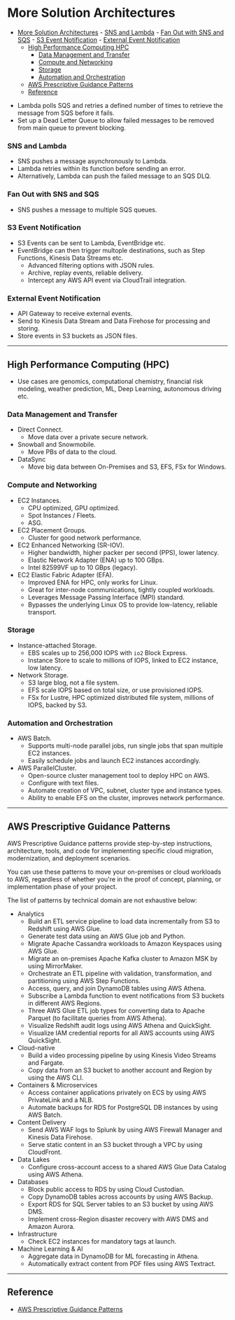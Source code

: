 # More Solution Architectures

<!-- TOC -->

- [More Solution Architectures](#more-solution-architectures)
        - [SNS and Lambda](#sns-and-lambda)
        - [Fan Out with SNS and SQS](#fan-out-with-sns-and-sqs)
        - [S3 Event Notification](#s3-event-notification)
        - [External Event Notification](#external-event-notification)
    - [High Performance Computing HPC](#high-performance-computing-hpc)
        - [Data Management and Transfer](#data-management-and-transfer)
        - [Compute and Networking](#compute-and-networking)
        - [Storage](#storage)
        - [Automation and Orchestration](#automation-and-orchestration)
    - [AWS Prescriptive Guidance Patterns](#aws-prescriptive-guidance-patterns)
    - [Reference](#reference)

<!-- /TOC -->
* Lambda polls SQS and retries a defined number of times to retrieve the message from SQS before it fails.
* Set up a Dead Letter Queue to allow failed messages to be removed from main queue to prevent blocking.

### SNS and Lambda

* SNS pushes a message asynchronously to Lambda.
* Lambda retries within its function before sending an error.
* Alternatively, Lambda can push the failed message to an SQS DLQ.

### Fan Out with SNS and SQS

* SNS pushes a message to multiple SQS queues.

### S3 Event Notification

* S3 Events can be sent to Lambda, EventBridge etc.
* EventBridge can then trigger multople destinations, such as Step Functions, Kinesis Data Streams etc.
  - Advanced filtering options with JSON rules.
  - Archive, replay events, reliable delivery.
  - Intercept any AWS API event via CloudTrail integration.

### External Event Notification

* API Gateway to receive external events.
* Send to Kinesis Data Stream and Data Firehose for processing and storing.
* Store events in S3 buckets as JSON files.

---
## High Performance Computing (HPC)

* Use cases are genomics, computational chemistry, financial risk modeling, weather prediction, ML, Deep Learning, autonomous driving etc.

### Data Management and Transfer

* Direct Connect.
  - Move data over a private secure network.
* Snowball and Snowmobile.
  - Move PBs of data to the cloud.
* DataSync
  - Move big data between On-Premises and S3, EFS, FSx for Windows.

### Compute and Networking

* EC2 Instances.
  - CPU optimized, GPU optimized.
  - Spot Instances / Fleets.
  - ASG.
* EC2 Placement Groups.
  - Cluster for good network performance.
* EC2 Enhanced Networking (SR-IOV).
  - Higher bandwidth, higher packer per second (PPS), lower latency.
  - Elastic Network Adapter (ENA) up to 100 GBps.
  - Intel 82599VF up to 10 GBps (legacy).
* EC2 Elastic Fabric Adapter (EFA).
  - Improved ENA for HPC, only works for Linux.
  - Great for inter-node communications, tightly coupled workloads.
  - Leverages Message Passing Interface (MPI) standard.
  - Bypasses the underlying Linux OS to provide low-latency, reliable transport.

### Storage

* Instance-attached Storage.
  - EBS scales up to 256,000 IOPS with `io2` Block Express.
  - Instance Store to scale to millions of IOPS, linked to EC2 instance, low latency.
* Network Storage.
  - S3 large blog, not a file system.
  - EFS scale IOPS based on total size, or use provisioned IOPS.
  - FSx for Lustre, HPC optimized distributed file system, millions of IOPS, backed by S3.

### Automation and Orchestration

* AWS Batch.
  - Supports multi-node parallel jobs, run single jobs that span multiple EC2 instances.
  - Easily schedule jobs and launch EC2 instances accordingly.
* AWS ParallelCluster.
  - Open-source cluster management tool to deploy HPC on AWS.
  - Configure with text files.
  - Automate creation of VPC, subnet, cluster type and instance types.
  - Ability to enable EFS on the cluster, improves network performance.

---
## AWS Prescriptive Guidance Patterns

AWS Prescriptive Guidance patterns provide step-by-step instructions, architecture, tools, and code for implementing specific cloud migration, modernization, and deployment scenarios.

You can use these patterns to move your on-premises or cloud workloads to AWS, regardless of whether you're in the proof of concept, planning, or implementation phase of your project.

The list of patterns by technical domain are not exhaustive below:

* Analytics
  - Build an ETL service pipeline to load data incrementally from S3 to Redshift using AWS Glue.
  - Generate test data using an AWS Glue job and Python.
  - Migrate Apache Cassandra workloads to Amazon Keyspaces using AWS Glue.
  - Migrate an on-premises Apache Kafka cluster to Amazon MSK by using MirrorMaker.
  - Orchestrate an ETL pipeline with validation, transformation, and partitioning using AWS Step Functions.
  - Access, query, and join DynamoDB tables using AWS Athena.
  - Subscribe a Lambda function to event notifications from S3 buckets in different AWS Regions.
  - Three AWS Glue ETL job types for converting data to Apache Parquet (to facilitate queries from AWS Athena).
  - Visualize Redshift audit logs using AWS Athena and QuickSight.
  - Visualize IAM credential reports for all AWS accounts using AWS QuickSight.
* Cloud-native
  - Build a video processing pipeline by using Kinesis Video Streams and Fargate.
  - Copy data from an S3 bucket to another account and Region by using the AWS CLI.
* Containers & Microservices
  - Access container applications privately on ECS by using AWS PrivateLink and a NLB.
  - Automate backups for RDS for PostgreSQL DB instances by using AWS Batch.
* Content Delivery
  - Send AWS WAF logs to Splunk by using AWS Firewall Manager and Kinesis Data Firehose.
  - Serve static content in an S3 bucket through a VPC by using CloudFront.
* Data Lakes
  - Configure cross-account access to a shared AWS Glue Data Catalog using AWS Athena.
* Databases
  - Block public access to RDS by using Cloud Custodian.
  - Copy DynamoDB tables across accounts by using AWS Backup.
  - Export RDS for SQL Server tables to an S3 bucket by using AWS DMS.
  - Implement cross-Region disaster recovery with AWS DMS and Amazon Aurora.
* Infrastructure
  - Check EC2 instances for mandatory tags at launch.
* Machine Learning & AI
  - Aggregate data in DynamoDB for ML forecasting in Athena.
  - Automatically extract content from PDF files using AWS Textract.

---
## Reference

* [AWS Prescriptive Guidance Patterns](https://docs.aws.amazon.com/prescriptive-guidance/latest/patterns/welcome.html)